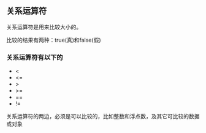 ## 关系运算符

关系运算符是用来比较大小的。  

比较的结果有两种：true(真)和false(假)

### 关系运算符有以下的

- <
- <=
- \>
- \>=
- ==
- !=

关系运算符的两边，必须是可以比较的，比如整数和浮点数，及其它可比较的数据或对象




